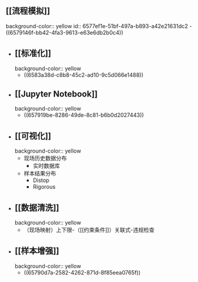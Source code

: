 ## [[流程模拟]]
background-color:: yellow
id:: 6577ef1e-51bf-497a-b893-a42e21631dc2
	- ((6579146f-bb42-4fa3-9613-e63e6db2b0c4))
- ## [[标准化]]
  background-color:: yellow
	- ((6583a38d-c8b8-45c2-ad10-9c5d066e1488))
- ## [[Jupyter Notebook]]
  background-color:: yellow
	- ((657919be-8286-49de-8c81-b6b0d2027443))
- ## [[可视化]]
  background-color:: yellow
	- 现场历史数据分布
		- 实时数据库
	- 样本结果分布
		- Distop
		- Rigorous
- ## [[数据清洗]]
  background-color:: yellow
	- （现场映射）上下限-（[[约束条件]]）关联式-违规检查
- ## [[样本增强]]
  background-color:: yellow
	- ((65790d7a-2582-4262-871d-8f85eea0765f))